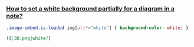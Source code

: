 ### [How to set a white background partially for a diagram in a note?](https://forum.obsidian.md/t/how-to-set-a-white-background-partially-for-a-diagram-in-a-note/58497)

```css
.image-embed.is-loaded img[alt*="white"] { background-color: white; }
```

```markdown
![[3D.png|white]]
```